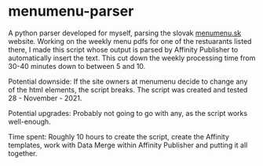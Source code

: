 # menumenu-parser
A python parser developed for myself, parsing the slovak [menumenu.sk](https://menumenu.sk) website. Working on the weekly menu pdfs for one of the restuarants listed there, I made this script whose output is parsed by Affinity Publisher to automatically insert the text.
This cut down the weekly processing time from 30-40 minutes down to between 5 and 10.

Potential downside:
If the site owners at menumenu decide to change any of the html elements, the script breaks. The script was created and tested 28 - November - 2021.

Potential upgrades:
Probably not going to go with any, as the script works well-enough.

Time spent:
Roughly 10 hours to create the script, create the Affinity templates, work with Data Merge within Affinity Publisher and putting it all together.
